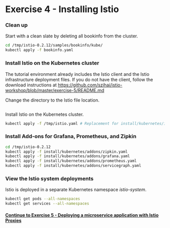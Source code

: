 # Exercise 4 - Installing Istio

### Clean up
 
Start with a clean slate by deleting all bookinfo from the cluster.

```sh
cd /tmp/istio-0.2.12/samples/bookinfo/kube/
kubectl apply -f bookinfo.yaml
```

### Install Istio on the Kubernetes cluster

The tutorial environment already includes the Istio client and the Istio infrastructure deployment files.
If you do not have the client, follow the download instructions at https://github.com/szihai/istio-workshop/blob/master/exercise-5/README.md

Change the directory to the Istio file location.

```
```

Install Istio on the Kubernetes cluster.

```sh
kubectl apply -f /tmp/istio.yaml # Replacement for install/kubernetes/istio.yaml with modifications
```

### Install Add-ons for Grafana, Prometheus, and Zipkin

```sh
cd /tmp/istio-0.2.12
kubectl apply -f install/kubernetes/addons/zipkin.yaml
kubectl apply -f install/kubernetes/addons/grafana.yaml
kubectl apply -f install/kubernetes/addons/prometheus.yaml
kubectl apply -f install/kubernetes/addons/servicegraph.yaml
```

### View the Istio system deployments

Istio is deployed in a separate Kubernetes namespace _istio-system_.

```sh
kubectl get pods --all-namespaces
kubectl get services --all-namespaces
```

#### [Continue to Exercise 5 - Deploying a microservice application with Istio Proxies](../exercise-5/README.md)